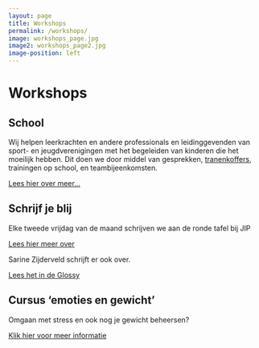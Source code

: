 ```yaml
---
layout: page
title: Workshops
permalink: /workshops/
image: workshops_page.jpg
image2: workshops_page2.jpg
image-position: left
---
```


# Workshops

## School

Wij helpen leerkrachten en andere professionals en leidinggevenden van sport- en jeugdverenigingen met het begeleiden van kinderen die het moeilijk hebben. Dit doen we door middel van gesprekken, [tranenkoffers](/assets/downloads/tranenkoffers.pdf), trainingen op school, en teambijeenkomsten.

[Lees hier over meer…](/assets/downloads/workshop-scholen.pdf)

## Schrijf je blij

Elke tweede vrijdag van de maand schrijven we aan de ronde tafel bij JIP

[Lees hier meer over](/assets/downloads/schrijven-aan-de-ronde-tafel.pdf)

Sarine Zijderveld schrijft er ook over.

[Lees het&nbsp;in de Glossy](/assets/downloads/schrijfhetmooienaarjetoe.pdf)

## Cursus ‘emoties en gewicht’

Omgaan met stress en ook nog je gewicht beheersen?

[Klik hier voor meer informatie](/assets/downloads/workshop-gevoel-eten.pdf)